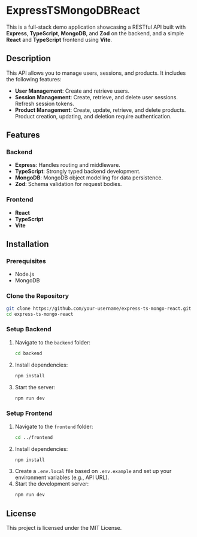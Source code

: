 # ExpressTSMongoDBReact

This is a full-stack demo application showcasing a RESTful API built with **Express**, **TypeScript**, **MongoDB**, and **Zod** on the backend, and a simple **React** and **TypeScript** frontend using **Vite**.

## Description

This API allows you to manage users, sessions, and products. It includes the following features:

- **User Management**: Create and retrieve users.
- **Session Management**: Create, retrieve, and delete user sessions. Refresh session tokens.
- **Product Management**: Create, update, retrieve, and delete products. Product creation, updating, and deletion require authentication.

## Features

### Backend

- **Express**: Handles routing and middleware.
- **TypeScript**: Strongly typed backend development.
- **MongoDB**: MongoDB object modelling for data persistence.
- **Zod**: Schema validation for request bodies.

### Frontend

- **React**
- **TypeScript**
- **Vite**

## Installation

### Prerequisites

- Node.js
- MongoDB

### Clone the Repository

```bash
git clone https://github.com/your-username/express-ts-mongo-react.git
cd express-ts-mongo-react
```

### Setup Backend

1. Navigate to the `backend` folder:
   ```bash
   cd backend
   ```
2. Install dependencies:

   ```bash
   npm install
   ```

3. Start the server:
   ```bash
   npm run dev
   ```

### Setup Frontend

1. Navigate to the `frontend` folder:
   ```bash
   cd ../frontend
   ```
2. Install dependencies:
   ```bash
   npm install
   ```
3. Create a `.env.local` file based on `.env.example` and set up your environment variables (e.g., API URL).
4. Start the development server:
   ```bash
   npm run dev
   ```

## License

This project is licensed under the MIT License.
